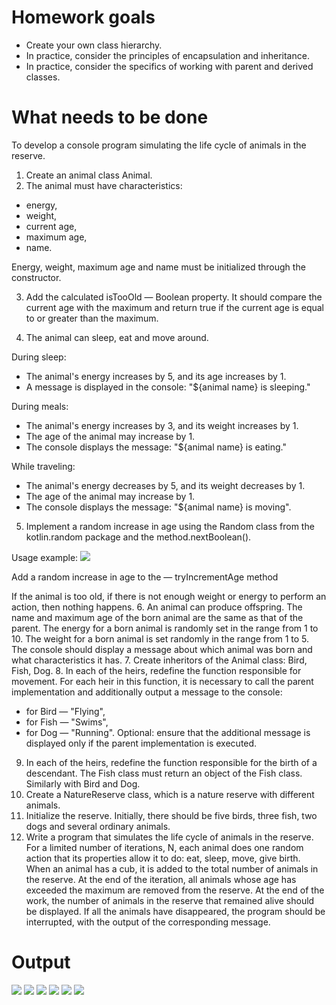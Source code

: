 # Homework goals
- Create your own class hierarchy.
- In practice, consider the principles of encapsulation and inheritance.
- In practice, consider the specifics of working with parent and derived classes.

# What needs to be done
To develop a console program simulating the life cycle of animals in the reserve.
1. Create an animal class Animal.
2. The animal must have characteristics:
  - energy,
  - weight, 
  - current age,
  - maximum age,
  - name.
  
  Energy, weight, maximum age and name must be initialized through the constructor.

3. Add the calculated isTooOld — Boolean property. It should compare the current age with the maximum and return true if the current age is equal to or greater than the maximum.

4. The animal can sleep, eat and move around. 

  During sleep: 
  - The animal's energy increases by 5, and its age increases by 1.
  - A message is displayed in the console: "${animal name} is sleeping."
  
  During meals:
  - The animal's energy increases by 3, and its weight increases by 1.
  - The age of the animal may increase by 1.
  - The console displays the message: "${animal name} is eating."
  
  While traveling: 
  - The animal's energy decreases by 5, and its weight decreases by 1.
  - The age of the animal may increase by 1.
  - The console displays the message: "${animal name} is moving".
5. Implement a random increase in age using the Random class from the kotlin.random package and the method.nextBoolean().
  
  Usage example:
  ![](https://github.com/user-attachments/assets/5c1534ac-517b-42b8-b266-632839a8bd93)
  
  Add a random increase in age to the — tryIncrementAge method
  
  If the animal is too old, if there is not enough weight or energy to perform an action, then nothing happens.
6. An animal can produce offspring. 
  The name and maximum age of the born animal are the same as that of the parent.
  The energy for a born animal is randomly set in the range from 1 to 10. 
  The weight for a born animal is set randomly in the range from 1 to 5. 
  The console should display a message about which animal was born and what characteristics it has.
7. Create inheritors of the Animal class: Bird, Fish, Dog. 
8. In each of the heirs, redefine the function responsible for movement. For each heir in this function, it is necessary to call the parent implementation and additionally output a message to the console:
  - for Bird — "Flying",
  - for Fish — "Swims",
  - for Dog — "Running".
  Optional: ensure that the additional message is displayed only if the parent implementation is executed.
9. In each of the heirs, redefine the function responsible for the birth of a descendant. The Fish class must return an object of the Fish class. Similarly with Bird and Dog.
10. Create a NatureReserve class, which is a nature reserve with different animals.
11. Initialize the reserve. Initially, there should be five birds, three fish, two dogs and several ordinary animals. 
12. Write a program that simulates the life cycle of animals in the reserve. 
  For a limited number of iterations, N, each animal does one random action that its properties allow it to do: eat, sleep, move, give birth. 
  When an animal has a cub, it is added to the total number of animals in the reserve. 
  At the end of the iteration, all animals whose age has exceeded the maximum are removed from the reserve. 
  At the end of the work, the number of animals in the reserve that remained alive should be displayed. 
  If all the animals have disappeared, the program should be interrupted, with the output of the corresponding message.
# Output
![](https://github.com/user-attachments/assets/3724042a-2c94-4d30-8eff-45615902b934)
![](https://github.com/user-attachments/assets/536c39de-a128-4210-83a6-f1fc8159a6ba)
![](https://github.com/user-attachments/assets/041136ba-0f76-4896-bf52-0de2704f2250)
![](https://github.com/user-attachments/assets/d909be6d-b762-4804-b760-8a7175292de1)
![](https://github.com/user-attachments/assets/66ee0caf-6709-400f-901d-2a97aa46b84a)
![](https://github.com/user-attachments/assets/d5402fc2-b8b9-41b2-8f45-d81395c88e84)
